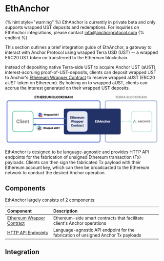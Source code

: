 # EthAnchor

{% hint style="warning" %}
EthAnchor is currently in private beta and only supports wrapped UST deposits and redemptions. For inquiries on EthAnchor integrations, please contact [info@anchorprotocol.com](mailto:info@anchorprotocol.com)
{% endhint %}

This section outlines a brief integration guide of EthAnchor, a gateway to interact with Anchor Protocol using wrapped Terra USD \(UST\) -- a wrapped ERC20 UST token on transferred to the Ethereum blockchain.

Instead of depositing native Terra-side UST to acquire Anchor UST \(aUST\), interest-accruing proof-of-UST-deposits, clients can deposit wrapped UST to Anchor's [Ethereum Wrapper Contract](ethereum-wrapper-contract.md) to receive wrapped aUST \(ERC20 aUST token on Ethereum\). By holding on to wrapped aUST, clients can accrue the interest generated on their wrapped UST deposits.

![](../.gitbook/assets/ethanchor-diagram%20%281%29.png)

EthAnchor is designed to be language-agnostic and provides HTTP API endpoints for the fabrication of unsigned Ethereum transaction \(Tx\) payloads. Clients can then sign the fabricated Tx payload with their Ethereum account key, which can then be broadcasted to the Ethereum network to conduct the desired Anchor operation.

## Components

EthAnchor largely consists of 2 components:

| Component | Description |
| :--- | :--- |
| [Ethereum Wrapper Contract](ethereum-wrapper-contract.md) | Ethereum-side smart contracts that facilitate client's Anchor operations |
| [HTTP API Endpoints](ethanchor-http-interface/) | Language-agnostic API endpoint for the fabrication of unsigned Anchor Tx payloads |

## Integration

